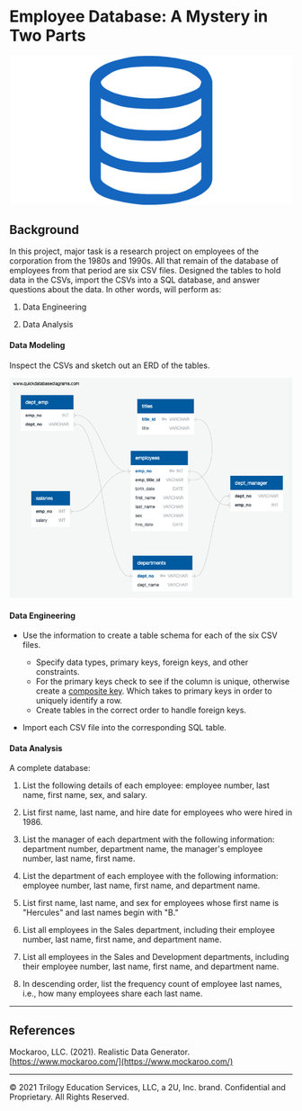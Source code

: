 # Employee Database: A Mystery in Two Parts

![sql.png](sql.png)

## Background

In this project, major task is a research project on employees of the corporation from the 1980s and 1990s. All that remain of the database of employees from that period are six CSV files. Designed the tables to hold data in the CSVs, import the CSVs into a SQL database, and answer questions about the data. In other words, will perform as:

1. Data Engineering

2. Data Analysis



#### Data Modeling

Inspect the CSVs and sketch out an ERD of the tables. 

![EDR.png](EDR.png)

#### Data Engineering

* Use the information to create a table schema for each of the six CSV files. 

  * Specify data types, primary keys, foreign keys, and other constraints.
  * For the primary keys check to see if the column is unique, otherwise create a [composite key](https://en.wikipedia.org/wiki/Compound_key). Which takes to primary keys in order to uniquely identify a row.
  * Create tables in the correct order to handle foreign keys.

* Import each CSV file into the corresponding SQL table. 


#### Data Analysis

A complete database:

1. List the following details of each employee: employee number, last name, first name, sex, and salary.

2. List first name, last name, and hire date for employees who were hired in 1986.

3. List the manager of each department with the following information: department number, department name, the manager's employee number, last name, first name.

4. List the department of each employee with the following information: employee number, last name, first name, and department name.

5. List first name, last name, and sex for employees whose first name is "Hercules" and last names begin with "B."

6. List all employees in the Sales department, including their employee number, last name, first name, and department name.

7. List all employees in the Sales and Development departments, including their employee number, last name, first name, and department name.

8. In descending order, list the frequency count of employee last names, i.e., how many employees share each last name.



- - -

## References

Mockaroo, LLC. (2021). Realistic Data Generator. [https://www.mockaroo.com/](https://www.mockaroo.com/)

- - -

© 2021 Trilogy Education Services, LLC, a 2U, Inc. brand. Confidential and Proprietary. All Rights Reserved.
